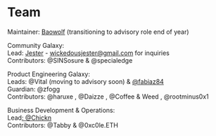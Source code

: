 # Team

Maintainer: [Baowolf](https://twitter.com/BaoWolf\_eth) (transitioning to advisory role end of year)

Community Galaxy: \
Lead: [Jester](https://twitter.com/ThJester\_) - wickedousjester@gmail.com for inquiries\
Contributors: @SINSosure & @specialedge

Product Engineering Galaxy: \
Leads: @Vital (moving to advisory soon) & [@fabiaz84 ](https://twitter.com/faBaozi84)\
Guardian: @zfogg \
Contributors: @haruxe , @Daizze , @Coffee & Weed , @rootminus0x1

Business Development & Operations: \
Lead[: @Chickn ](https://twitter.com/BaoChickn)\
Contributors: @Tabby & @0xc0le.ETH

